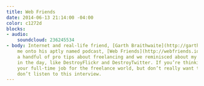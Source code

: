 ```yaml
---
title: Web Friends
date: 2014-06-13 21:14:00 -04:00
color: c1272d
blocks:
- audio:
    soundcloud: 236245534
- body: Internet and real-life friend, [Garth Braithwaite](http://garthdb.com), invited
    me onto his aptly named podcast, [Web Friends](http://webfriends.io). I shared
    a handful of pro tips about freelancing and we reminisced about my apps from back
    in the day, like DestroyFlickr and DestroyTwitter. If you’re thinking of quitting
    your full-time job for the freelance world, but don’t really want to follow through,
    don’t listen to this interview.
---
```


